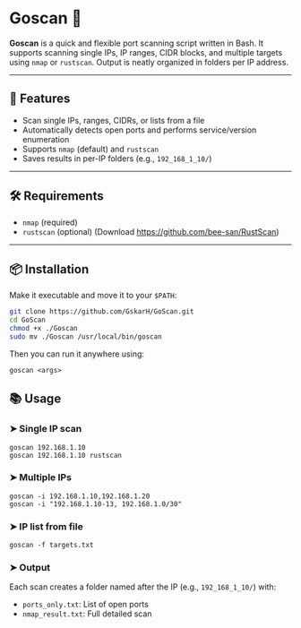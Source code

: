 # Goscan 🔎

**Goscan** is a quick and flexible port scanning script written in Bash. It supports scanning single IPs, IP ranges, CIDR blocks, and multiple targets using `nmap` or `rustscan`. Output is neatly organized in folders per IP address.

---

## 🚀 Features

- Scan single IPs, ranges, CIDRs, or lists from a file
- Automatically detects open ports and performs service/version enumeration
- Supports `nmap` (default) and `rustscan`
- Saves results in per-IP folders (e.g., `192_168_1_10/`)

---

## 🛠 Requirements

- `nmap` (required)
- `rustscan` (optional) (Download https://github.com/bee-san/RustScan)

---

## 📦 Installation

Make it executable and move it to your `$PATH`:

```bash
git clone https://github.com/GskarH/GoScan.git
cd GoScan
chmod +x ./Goscan
sudo mv ./Goscan /usr/local/bin/goscan
```

Then you can run it anywhere using:

```
goscan <args>
```

## 📚 Usage

### ➤ Single IP scan


```
goscan 192.168.1.10
goscan 192.168.1.10 rustscan
```

### ➤ Multiple IPs

```
goscan -i 192.168.1.10,192.168.1.20
goscan -i "192.168.1.10-13, 192.168.1.0/30"
```

### ➤ IP list from file

```
goscan -f targets.txt
```

### ➤ Output

Each scan creates a folder named after the IP (e.g., `192_168_1_10/`) with:

- `ports_only.txt`: List of open ports
- `nmap_result.txt`: Full detailed scan
